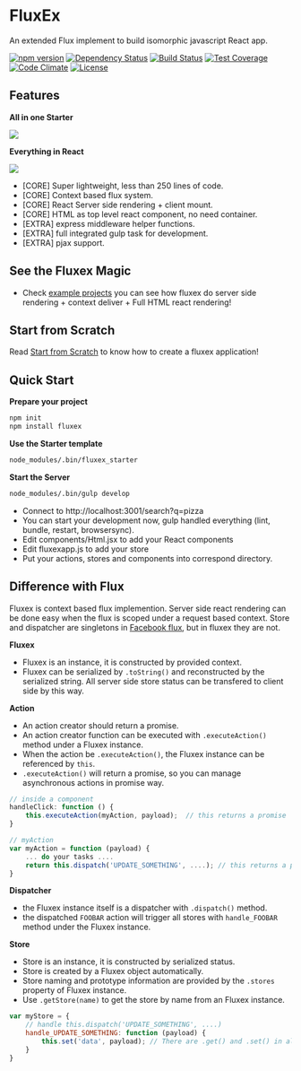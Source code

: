 FluxEx
======

An extended Flux implement to build isomorphic javascript React app.

[![npm version](https://img.shields.io/npm/v/fluxex.svg)](https://www.npmjs.org/package/fluxex) [![Dependency Status](https://david-dm.org/zordius/fluxex.png)](https://david-dm.org/zordius/fluxex)  [![Build Status](https://travis-ci.org/zordius/fluxex.svg?branch=master)](https://travis-ci.org/zordius/fluxex) [![Test Coverage](https://codeclimate.com/github/zordius/fluxex/badges/coverage.svg)](https://codeclimate.com/github/zordius/fluxex) [![Code Climate](https://codeclimate.com/github/zordius/fluxex/badges/gpa.svg)](https://codeclimate.com/github/zordius/fluxex) [![License](https://img.shields.io/badge/license-MIT-green.svg)](LICENSE.txt)

Features
--------

**All in one Starter**

<a href="https://github.com/zordius/fluxex/blob/master/extra/gulpfile.js"><img src="https://raw.githubusercontent.com/zordius/fluxex/master/gulp_starter.jpg" /></a>

**Everything in React**

<a href="https://github.com/zordius/fluxex/blob/master/examples/04-infinite-scroll/components/Html.jsx"><img src="https://raw.githubusercontent.com/zordius/fluxex/master/start_from_html.jpg" /></a>

* [CORE] Super lightweight, less than 250 lines of code.
* [CORE] Context based flux system.
* [CORE] React Server side rendering + client mount.
* [CORE] HTML as top level react component, no need container.
* [EXTRA] express middleware helper functions.
* [EXTRA] full integrated gulp task for development.
* [EXTRA] pjax support.

See the Fluxex Magic
--------------------

* Check <a href="https://github.com/zordius/fluxex/tree/master/examples">example projects</a> you can see how fluxex do server side rendering + context deliver + Full HTML react rendering!

Start from Scratch
------------------

Read <a href="https://github.com/zordius/fluxex/blob/master/SCRATCH.md">Start from Scratch</a> to know how to create a fluxex application!

Quick Start
-----------

**Prepare your project**
```sh
npm init
npm install fluxex
```

**Use the Starter template**
```sh
node_modules/.bin/fluxex_starter
```

**Start the Server**
```sh
node_modules/.bin/gulp develop
```

* Connect to http://localhost:3001/search?q=pizza
* You can start your development now, gulp handled everything (lint, bundle, restart, browsersync).
* Edit components/Html.jsx to add your React components
* Edit fluxexapp.js to add your store
* Put your actions, stores and components into correspond directory.

Difference with Flux
--------------------

Fluxex is context based flux implemention. Server side react rendering can be done easy when the flux is scoped under a request based context. Store and dispatcher are singletons in <a href="https://github.com/facebook/flux">Facebook flux</a>, but in fluxex they are not.

**Fluxex**
* Fluxex is an instance, it is constructed by provided context.
* Fluxex can be serialized by `.toString()` and reconstructed by the serialized string. All server side store status can be transfered to client side by this way.

**Action**
* An action creator should return a promise.
* An action creator function can be executed with `.executeAction()` method under a Fluxex instance.
* When the action be `.executeAction()`, the Fluxex instance can be referenced by `this`.
* `.executeAction()` will return a promise, so you can manage asynchronous actions in promise way.
```javascript
// inside a component
handleClick: function () {
    this.executeAction(myAction, payload);  // this returns a promise
}

// myAction
var myAction = function (payload) {
    ... do your tasks ....
    return this.dispatch('UPDATE_SOMETHING', ....); // this returns a promise
}
```

**Dispatcher**
* the Fluxex instance itself is a dispatcher with `.dispatch()` method.
* the dispatched `FOOBAR` action will trigger all stores with `handle_FOOBAR` method under the Fluxex instance.

**Store**
* Store is an instance, it is constructed by serialized status.
* Store is created by a Fluxex object automatically.
* Store naming and prototype information are provided by the `.stores` property of Fluxex instance.
* Use `.getStore(name)` to get the store by name from an Fluxex instance.

```javascript
var myStore = {
    // handle this.dispatch('UPDATE_SOMETHING', ....)
    handle_UPDATE_SOMETHING: function (payload) {
        this.set('data', payload); // There are .get() and .set() in all stores
    }
}
```

